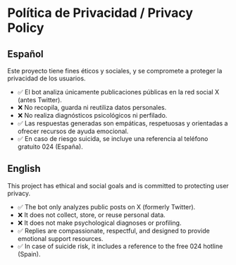 # Política de Privacidad / Privacy Policy

## Español

Este proyecto tiene fines éticos y sociales, y se compromete a proteger la privacidad de los usuarios.

- ✅ El bot analiza únicamente publicaciones públicas en la red social X (antes Twitter).
- ❌ No recopila, guarda ni reutiliza datos personales.
- ❌ No realiza diagnósticos psicológicos ni perfilado.
- ✅ Las respuestas generadas son empáticas, respetuosas y orientadas a ofrecer recursos de ayuda emocional.
- ✅ En caso de riesgo suicida, se incluye una referencia al teléfono gratuito 024 (España).

## English

This project has ethical and social goals and is committed to protecting user privacy.

- ✅ The bot only analyzes public posts on X (formerly Twitter).
- ❌ It does not collect, store, or reuse personal data.
- ❌ It does not make psychological diagnoses or profiling.
- ✅ Replies are compassionate, respectful, and designed to provide emotional support resources.
- ✅ In case of suicide risk, it includes a reference to the free 024 hotline (Spain).
